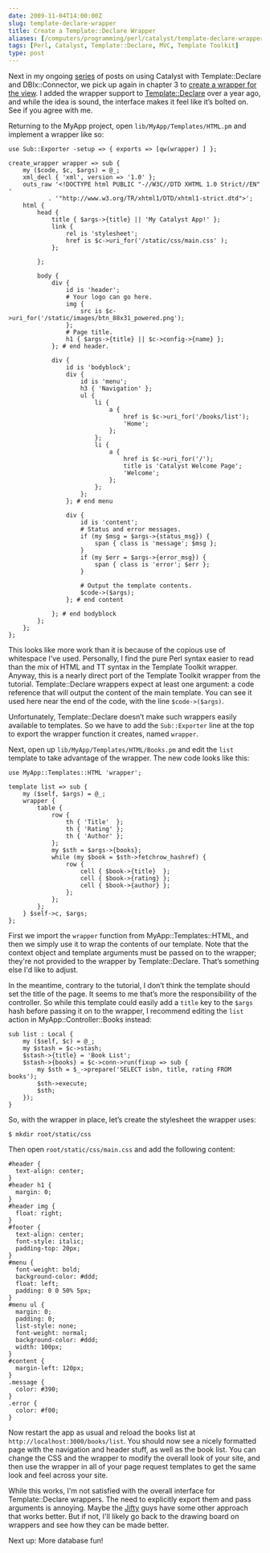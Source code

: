 ```yaml
--- 
date: 2009-11-04T14:00:00Z
slug: template-declare-wrapper
title: Create a Template::Declare Wrapper
aliases: [/computers/programming/perl/catalyst/template-declare-wrapper.html]
tags: [Perl, Catalyst, Template::Declare, MVC, Template Toolkit]
type: post
---
```


Next in my ongoing [series] of posts on using Catalyst with Template::Declare
and DBIx::Connector, we pick up again in chapter 3 to [create a wrapper for the
view]. I added the wrapper support to [Template::Declare] over a year ago, and
while the idea is sound, the interface makes it feel like it’s bolted on. See if
you agree with me.

Returning to the MyApp project, open `lib/MyApp/Templates/HTML.pm` and implement
a wrapper like so:

    use Sub::Exporter -setup => { exports => [qw(wrapper) ] };

    create_wrapper wrapper => sub {
        my ($code, $c, $args) = @_;
        xml_decl { 'xml', version => '1.0' };
        outs_raw '<!DOCTYPE html PUBLIC "-//W3C//DTD XHTML 1.0 Strict//EN" '
               . '"http://www.w3.org/TR/xhtml1/DTD/xhtml1-strict.dtd">';
        html {
            head {
                title { $args->{title} || 'My Catalyst App!' };
                link {
                    rel is 'stylesheet';
                    href is $c->uri_for('/static/css/main.css' );
                };

            };

            body {
                div {
                    id is 'header';
                    # Your logo can go here.
                    img {
                        src is $c->uri_for('/static/images/btn_88x31_powered.png');
                    };
                    # Page title.
                    h1 { $args->{title} || $c->config->{name} };
                }; # end header.

                div {
                    id is 'bodyblock';
                    div {
                        id is 'menu';
                        h3 { 'Navigation' };
                        ul {
                            li {
                                a {
                                    href is $c->uri_for('/books/list');
                                    'Home';
                                };
                            };
                            li {
                                a {
                                    href is $c->uri_for('/');
                                    title is 'Catalyst Welcome Page';
                                    'Welcome';
                                };
                            };
                        };
                    }; # end menu

                    div {
                        id is 'content';
                        # Status and error messages.
                        if (my $msg = $args->{status_msg}) {
                            span { class is 'message'; $msg };
                        }
                        if (my $err = $args->{error_msg}) {
                            span { class is 'error'; $err };
                        }

                        # Output the template contents.
                        $code->($args);
                    }; # end content

                }; # end bodyblock
            };
        };
    };

This looks like more work than it is because of the copious use of whitespace
I've used. Personally, I find the pure Perl syntax easier to read than the mix
of HTML and TT syntax in the Template Toolkit wrapper. Anyway, this is a nearly
direct port of the Template Toolkit wrapper from the tutorial. Template::Declare
wrappers expect at least one argument: a code reference that will output the
content of the main template. You can see it used here near the end of the code,
with the line `$code->($args)`.

Unfortunately, Template::Declare doesn’t make such wrappers easily available to
templates. So we have to add the `Sub::Exporter` line at the top to export the
wrapper function it creates, named `wrapper`.

Next, open up `lib/MyApp/Templates/HTML/Books.pm` and edit the `list` template
to take advantage of the wrapper. The new code looks like this:

    use MyApp::Templates::HTML 'wrapper';

    template list => sub {
        my ($self, $args) = @_;
        wrapper {
            table {
                row {
                    th { 'Title'  };
                    th { 'Rating' };
                    th { 'Author' };
                };
                my $sth = $args->{books};
                while (my $book = $sth->fetchrow_hashref) {
                    row {
                        cell { $book->{title}  };
                        cell { $book->{rating} };
                        cell { $book->{author} };
                    };
                };
            };
        } $self->c, $args;
    };

First we import the `wrapper` function from MyApp::Templates::HTML, and then we
simply use it to wrap the contents of our template. Note that the context object
and template arguments must be passed on to the wrapper; they're not provided to
the wrapper by Template::Declare. That’s something else I'd like to adjust.

In the meantime, contrary to the tutorial, I don’t think the template should set
the title of the page. It seems to me that’s more the responsibility of the
controller. So while this template could easily add a `title` key to the `$args`
hash before passing it on to the wrapper, I recommend editing the `list` action
in MyApp::Controller::Books instead:

    sub list : Local {
        my ($self, $c) = @_;
        my $stash = $c->stash;
        $stash->{title} = 'Book List';
        $stash->{books} = $c->conn->run(fixup => sub {
            my $sth = $_->prepare('SELECT isbn, title, rating FROM books');
            $sth->execute;
            $sth;
        });
    }

So, with the wrapper in place, let’s create the stylesheet the wrapper uses:

    $ mkdir root/static/css

Then open `root/static/css/main.css` and add the following content:

    #header {
      text-align: center;
    }
    #header h1 {
      margin: 0;
    }
    #header img {
      float: right;
    }
    #footer {
      text-align: center;
      font-style: italic;
      padding-top: 20px;
    }
    #menu {
      font-weight: bold;
      background-color: #ddd;
      float: left;
      padding: 0 0 50% 5px;
    }
    #menu ul {
      margin: 0;
      padding: 0;
      list-style: none;
      font-weight: normal;
      background-color: #ddd;
      width: 100px;
    }
    #content {
      margin-left: 120px;
    }
    .message {
      color: #390;
    }
    .error {
      color: #f00;
    }

Now restart the app as usual and reload the books list at
`http://localhost:3000/books/list`. You should now see a nicely formatted page
with the navigation and header stuff, as well as the book list. You can change
the CSS and the wrapper to modify the overall look of your site, and then use
the wrapper in all of your page request templates to get the same look and feel
across your site.

While this works, I'm not satisfied with the overall interface for
Template::Declare wrappers. The need to explicitly export them and pass
arguments is annoying. Maybe the [Jifty] guys have some other approach that
works better. But if not, I'll likely go back to the drawing board on wrappers
and see how they can be made better.

Next up: More database fun!

  [series]: /computers/programming/perl/catalyst%20title=
    "Just a Theory: âCatalystâ"
  [create a wrapper for the view]: http://search.cpan.org/perldoc?Catalyst::Manual::Tutorial::03_MoreCatalystBasics#CREATE_A_WRAPPER_FOR_THE_VIEW
    "Catalyst Tutorial - Chapter 3: More Catalyst Application Development Basics"
  [Template::Declare]: http://search.cpan.org/perldoc?Template::Declare
    "Template::Declare on CPAN"
  [Jifty]: http://jifty.org/
